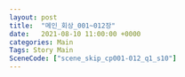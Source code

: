 ```yaml
---
layout: post
title:  "메인_회상_001~012장"
date:   2021-08-10 11:00:00 +0000
categories: Main
Tags: Story Main
SceneCode: ["scene_skip_cp001-012_q1_s10"]
---
```

